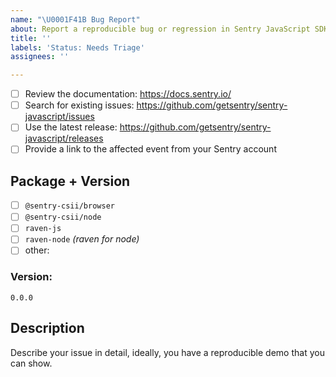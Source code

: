 ```yaml
---
name: "\U0001F41B Bug Report"
about: Report a reproducible bug or regression in Sentry JavaScript SDKs.
title: ''
labels: 'Status: Needs Triage'
assignees: ''

---
```


<!-- Requirements: please go through this checklist before opening a new issue -->

- [ ] Review the documentation: https://docs.sentry.io/
- [ ] Search for existing issues: https://github.com/getsentry/sentry-javascript/issues
- [ ] Use the latest release: https://github.com/getsentry/sentry-javascript/releases
- [ ] Provide a link to the affected event from your Sentry account

## Package + Version

- [ ] `@sentry-csii/browser`
- [ ] `@sentry-csii/node`
- [ ] `raven-js`
- [ ] `raven-node` _(raven for node)_
- [ ] other:

### Version:

```
0.0.0
```

## Description

Describe your issue in detail, ideally, you have a reproducible demo that you can show.
